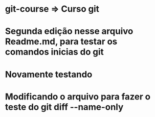 
# git-course => Curso git
# Segunda edição nesse arquivo Readme.md, para testar os comandos inicias do git
# Novamente testando
# Modificando o arquivo para fazer o teste do git diff --name-only 
